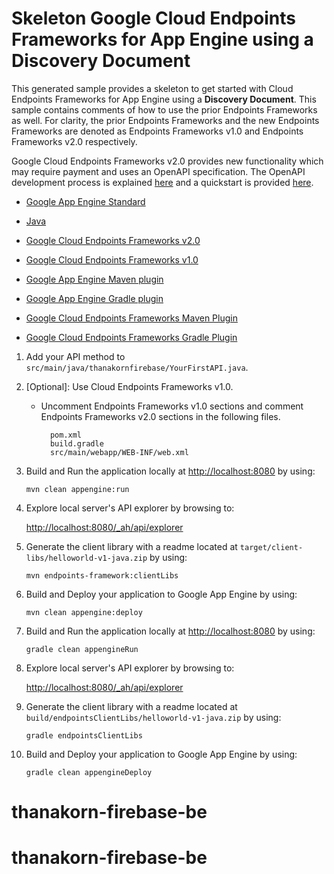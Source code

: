 # Skeleton Google Cloud Endpoints Frameworks for App Engine using a Discovery Document

This generated sample provides a skeleton to get started with Cloud Endpoints
Frameworks for App Engine using a **Discovery Document**. This sample contains
comments of how to use the prior Endpoints Frameworks as well. For clarity, the
prior Endpoints Frameworks and the new Endpoints Frameworks are denoted as
Endpoints Frameworks v1.0 and Endpoints Frameworks v2.0 respectively.

Google Cloud Endpoints Frameworks v2.0 provides new functionality which may
require payment and uses an OpenAPI specification. The OpenAPI development
process is explained [here][8] and a quickstart is provided [here][9].

- [Google App Engine Standard][1]

- [Java][2]

- [Google Cloud Endpoints Frameworks v2.0][8]
- [Google Cloud Endpoints Frameworks v1.0][3]

- [Google App Engine Maven plugin][14]
- [Google App Engine Gradle plugin][15]

- [Google Cloud Endpoints Frameworks Maven Plugin][10]
- [Google Cloud Endpoints Frameworks Gradle Plugin][11]


1. Add your API method to `src/main/java/thanakornfirebase/YourFirstAPI.java`.

1. [Optional]: Use Cloud Endpoints Frameworks v1.0.

    - Uncomment Endpoints Frameworks v1.0 sections and comment
      Endpoints Frameworks v2.0 sections in the following files.

      ```
        pom.xml
        build.gradle
        src/main/webapp/WEB-INF/web.xml
      ```



1. Build and Run the application locally at [http://localhost:8080][5] by using:

    `mvn clean appengine:run`

1. Explore local server's API explorer by browsing to:

    [http://localhost:8080/_ah/api/explorer][13]

1. Generate the client library with a readme located at `target/client-libs/helloworld-v1-java.zip`
   by using:

    `mvn endpoints-framework:clientLibs`

1. Build and Deploy your application to Google App Engine by using:

    `mvn clean appengine:deploy`


1. Build and Run the application locally at [http://localhost:8080][5] by using:

    `gradle clean appengineRun`

1. Explore local server's API explorer by browsing to:

    [http://localhost:8080/_ah/api/explorer][13]

1. Generate the client library with a readme located at
   `build/endpointsClientLibs/helloworld-v1-java.zip` by using:

    `gradle endpointsClientLibs`

1. Build and Deploy your application to Google App Engine by using:

    `gradle clean appengineDeploy`

[1]: https://cloud.google.com/appengine/docs/java/
[2]: http://java.com/en/
[3]: https://cloud.google.com/endpoints/docs/frameworks/legacy/v1/java
[4]: https://cloud.google.com/appengine/docs/java/tools/maven
[5]: http://localhost:8080/
[6]: https://console.developers.google.com/project/_/apiui/credential
[7]: https://cloud.google.com/endpoints/docs/frameworks/legacy/v1/java/migrating
[8]: https://cloud.google.com/endpoints/docs/frameworks/java/about-cloud-endpoints-frameworks
[9]: https://cloud.google.com/endpoints/docs/frameworks/java/quickstart-frameworks-java
[10]: https://github.com/GoogleCloudPlatform/endpoints-framework-maven-plugin
[11]: https://github.com/GoogleCloudPlatform/endpoints-framework-gradle-plugin
[12]: https://cloud.google.com/endpoints/docs/authenticating-users-frameworks
[13]: http://localhost:8080/_ah_api/explorer
[14]: https://github.com/GoogleCloudPlatform/app-maven-plugin
[15]: https://github.com/GoogleCloudPlatform/app-gradle-plugin
# thanakorn-firebase-be
# thanakorn-firebase-be
